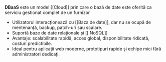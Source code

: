 **DBaaS** este un model [[Cloud]] prin care o bază de date este oferită ca serviciu gestionat complet de un furnizor 
- Utilizatorul interacționează cu [[Baza de date]], dar nu se ocupă de mentenanță, backup, patch-uri sau scalare.
- Suportă baze de date relaționale și [[ NoSQL]]
- Avantaje: scalabilitate rapidă, acces global, disponibilitate ridicată, costuri predictibile.
- Ideal pentru aplicații web moderne, prototipuri rapide și echipe mici fără administratori dedicați.
